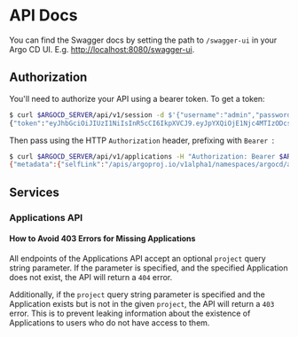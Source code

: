 # API Docs

You can find the Swagger docs by setting the path to `/swagger-ui` in your Argo CD UI. E.g. [http://localhost:8080/swagger-ui](http://localhost:8080/swagger-ui).

## Authorization

You'll need to authorize your API using a bearer token. To get a token:

```bash
$ curl $ARGOCD_SERVER/api/v1/session -d $'{"username":"admin","password":"password"}'
{"token":"eyJhbGciOiJIUzI1NiIsInR5cCI6IkpXVCJ9.eyJpYXQiOjE1Njc4MTIzODcsImlzcyI6ImFyZ29jZCIsIm5iZiI6MTU2NzgxMjM4Nywic3ViIjoiYWRtaW4ifQ.ejyTgFxLhuY9mOBtKhcnvobg3QZXJ4_RusN_KIdVwao"} 
```

Then pass using the HTTP `Authorization` header, prefixing with `Bearer `:

```bash
$ curl $ARGOCD_SERVER/api/v1/applications -H "Authorization: Bearer $ARGOCD_TOKEN" 
{"metadata":{"selfLink":"/apis/argoproj.io/v1alpha1/namespaces/argocd/applications","resourceVersion":"37755"},"items":...}
```

## Services

### Applications API

#### How to Avoid 403 Errors for Missing Applications

All endpoints of the Applications API accept an optional `project` query string parameter. If the parameter is specified, and the specified Application does not exist, the API will return a `404` error.

Additionally, if the `project` query string parameter is specified and the Application exists but is not in the given `project`, the API will return a `403` error. This is to prevent leaking information about the existence of Applications to users who do not have access to them.
